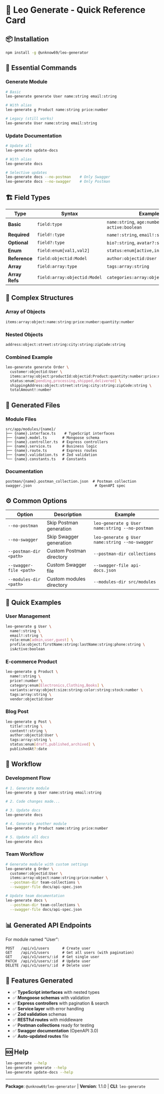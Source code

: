 # 🚀 Leo Generate - Quick Reference Card

## 📦 **Installation**
```bash
npm install -g @unknow69/leo-generator
```

## 🎯 **Essential Commands**

### **Generate Module**
```bash
# Basic
leo-generate generate User name:string email:string

# With alias
leo-generate g Product name:string price:number

# Legacy (still works)
leo-generate User name:string email:string
```

### **Update Documentation**
```bash
# Update all
leo-generate update-docs

# With alias
leo-generate docs

# Selective updates
leo-generate docs --no-postman    # Only Swagger
leo-generate docs --no-swagger    # Only Postman
```

## 🏗️ **Field Types**

| Type | Syntax | Example |
|------|--------|---------|
| **Basic** | `field:type` | `name:string`, `age:number`, `active:boolean` |
| **Required** | `field!:type` | `name!:string`, `email!:string` |
| **Optional** | `field?:type` | `bio?:string`, `avatar?:string` |
| **Enum** | `field:enum[val1,val2]` | `status:enum[active,inactive]` |
| **Reference** | `field:objectid:Model` | `author:objectid:User` |
| **Array** | `field:array:type` | `tags:array:string` |
| **Array Refs** | `field:array:objectid:Model` | `categories:array:objectid:Category` |

## 🔧 **Complex Structures**

### **Array of Objects**
```bash
items:array:object:name:string:price:number:quantity:number
```

### **Nested Objects**
```bash
address:object:street:string:city:string:zipCode:string
```

### **Combined Example**
```bash
leo-generate generate Order \
  customer:objectid:User \
  items:array:object:productId:objectid:Product:quantity:number:price:number \
  status:enum[pending,processing,shipped,delivered] \
  shippingAddress:object:street:string:city:string:zipCode:string \
  totalAmount!:number
```

## 📁 **Generated Files**

### **Module Files**
```
src/app/modules/{name}/
├── {name}.interface.ts    # TypeScript interfaces
├── {name}.model.ts       # Mongoose schema
├── {name}.controller.ts  # Express controllers
├── {name}.service.ts     # Business logic
├── {name}.route.ts       # Express routes
├── {name}.validation.ts  # Zod validation
└── {name}.constants.ts   # Constants
```

### **Documentation**
```
postman/{name}.postman_collection.json  # Postman collection
swagger.json                             # OpenAPI spec
```

## ⚙️ **Common Options**

| Option | Description | Example |
|--------|-------------|---------|
| `--no-postman` | Skip Postman generation | `leo-generate g User name:string --no-postman` |
| `--no-swagger` | Skip Swagger generation | `leo-generate g User name:string --no-swagger` |
| `--postman-dir <path>` | Custom Postman directory | `--postman-dir collections` |
| `--swagger-file <path>` | Custom Swagger file | `--swagger-file api-docs.json` |
| `--modules-dir <path>` | Custom modules directory | `--modules-dir src/modules` |

## 🎯 **Quick Examples**

### **User Management**
```bash
leo-generate g User \
  name!:string \
  email!:string \
  role:enum[admin,user,guest] \
  profile:object:firstName:string:lastName:string:phone:string \
  isActive:boolean
```

### **E-commerce Product**
```bash
leo-generate g Product \
  name!:string \
  price!:number \
  category:enum[Electronics,Clothing,Books] \
  variants:array:object:size:string:color:string:stock:number \
  tags:array:string \
  vendor:objectid:User
```

### **Blog Post**
```bash
leo-generate g Post \
  title!:string \
  content!:string \
  author:objectid:User \
  tags:array:string \
  status:enum[draft,published,archived] \
  publishedAt?:date
```

## 🔄 **Workflow**

### **Development Flow**
```bash
# 1. Generate module
leo-generate g User name:string email:string

# 2. Code changes made...

# 3. Update docs
leo-generate docs

# 4. Generate another module
leo-generate g Product name:string price:number

# 5. Update all docs
leo-generate docs
```

### **Team Workflow**
```bash
# Generate module with custom settings
leo-generate g Order \
  customer:objectid:User \
  items:array:object:name:string:price:number \
  --postman-dir team-collections \
  --swagger-file docs/api-spec.json

# Update team documentation
leo-generate docs \
  --postman-dir team-collections \
  --swagger-file docs/api-spec.json
```

## 📊 **Generated API Endpoints**

For module named "User":
```
POST   /api/v1/users      # Create user
GET    /api/v1/users      # Get all users (with pagination)
GET    /api/v1/users/:id  # Get single user
PATCH  /api/v1/users/:id  # Update user
DELETE /api/v1/users/:id  # Delete user
```

## 🎉 **Features Generated**

- ✅ **TypeScript interfaces** with nested types
- ✅ **Mongoose schemas** with validation
- ✅ **Express controllers** with pagination & search
- ✅ **Service layer** with error handling
- ✅ **Zod validation** schemas
- ✅ **RESTful routes** with middleware
- ✅ **Postman collections** ready for testing
- ✅ **Swagger documentation** (OpenAPI 3.0)
- ✅ **Auto-updated routes** file

## 🆘 **Help**
```bash
leo-generate --help
leo-generate generate --help
leo-generate update-docs --help
```

---
**Package**: `@unknow69/leo-generator` | **Version**: 1.1.0 | **CLI**: `leo-generate`